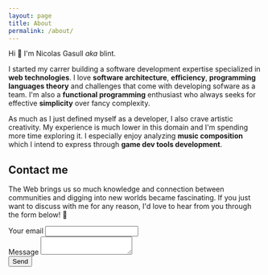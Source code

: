```yaml
---
layout: page
title: About
permalink: /about/
---
```


Hi 👋 I'm Nicolas Gasull _aka_ blint.

I started my carrer building a software development expertise specialized in **web technologies**. I love **software architecture**, **efficiency**, **programming languages theory** and challenges that come with developing sofware as a team. I'm also a **functional programming** enthusiast who always seeks for effective **simplicity** over fancy complexity.

As much as I just defined myself as a developer, I also crave artistic creativity. My experience is much lower in this domain and I'm spending more time exploring it. I especially enjoy analyzing **music composition** which I intend to express through **game dev tools development**.


## Contact me

The Web brings us so much knowledge and connection between communities and digging into new worlds became fascinating. If you just want to discuss with me for any reason, I'd love to hear from you through the form below!&nbsp;🙂

<form
  action="https://formspree.io/myygvdwe"
  method="POST"
>
  <div class="one-half col">
    <label>Your email</label>
    <input type="email" name="_replyto" required class="u-full-width" />
  </div>
  <div class="twelve col">
    <label>Message</label>
    <textarea name="message" class="u-full-width"></textarea>
  </div>
  <button type="submit" class="button-primary u-cf">Send</button>
</form>
